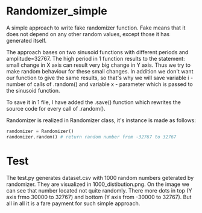 # Randomizer_simple
A simple approach to write fake randomizer function. Fake means that it does not depend on any other random values, except those it has generated itself.

The approach bases on two sinusoid functions with different periods and amplitude=32767. The high period in 1 function results to the statement: small change in X axis can result very big change in Y axis. Thus we try to make random behaviour for these small changes. In addition we don't want our function to give the same results, so that's why we will save variable i - number of calls of .random() and variable x - parameter which is passed to the sinusoid function.

To save it in 1 file, I have added the .save() function which rewrites the source code for every call of .random().

Randomizer is realized in Randomizer class, it's instance is made as follows:
```python
randomizer = Randomizer()
randomizer.random() # return random number from -32767 to 32767
```

# Test
The test.py generates dataset.csv with 1000 random numbers geterated by randomizer. They are visualized in 1000_distibution.png.
On the image we can see that number located not quite randomly. There more dots in top (Y axis frmo 30000 to 32767) and bottom (Y axis from -30000 to 32767).
But all in all it is a fare payment for such simple approach.
